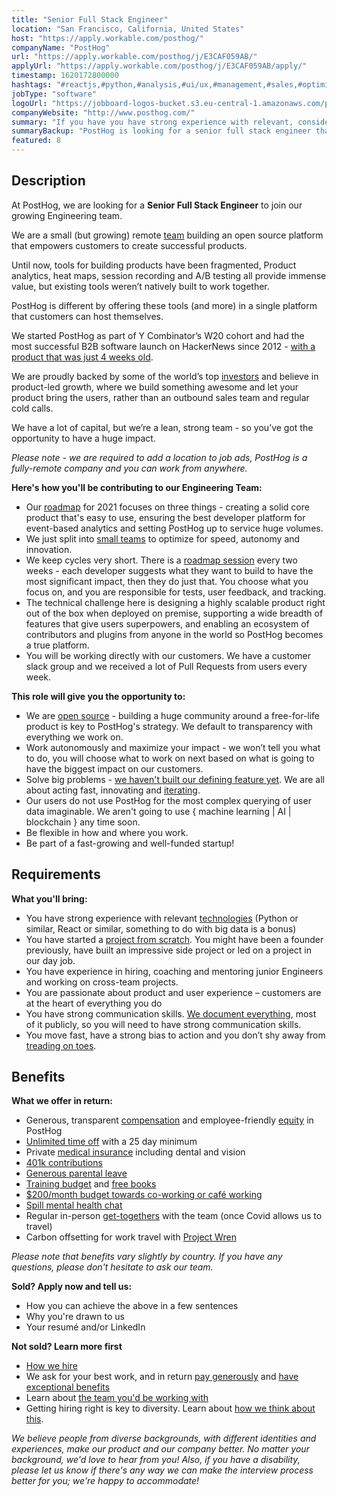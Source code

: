 ```yaml
---
title: "Senior Full Stack Engineer"
location: "San Francisco, California, United States"
host: "https://apply.workable.com/posthog/"
companyName: "PostHog"
url: "https://apply.workable.com/posthog/j/E3CAF059AB/"
applyUrl: "https://apply.workable.com/posthog/j/E3CAF059AB/apply/"
timestamp: 1620172800000
hashtags: "#reactjs,#python,#analysis,#ui/ux,#management,#sales,#optimization"
jobType: "software"
logoUrl: "https://jobboard-logos-bucket.s3.eu-central-1.amazonaws.com/posthog"
companyWebsite: "http://www.posthog.com/"
summary: "If you have you have strong experience with relevant, consider applying to PostHog's job post for a new Senior Full Stack Engineer."
summaryBackup: "PostHog is looking for a senior full stack engineer that has experience in: #reactjs, #python, #analysis."
featured: 8
---
```


## Description

At PostHog, we are looking for a **Senior Full Stack Engineer** to join our growing Engineering team.

We are a small (but growing) remote [team](https://posthog.com/handbook/company/team/) building an open source platform that empowers customers to create successful products.

Until now, tools for building products have been fragmented, Product analytics, heat maps, session recording and A/B testing all provide immense value, but existing tools weren’t natively built to work together.

PostHog is different by offering these tools (and more) in a single platform that customers can host themselves.

We started PostHog as part of Y Combinator’s W20 cohort and had the most successful B2B software launch on HackerNews since 2012 - [with a product that was just 4 weeks old](https://posthog.com/handbook/company/story).

We are proudly backed by some of the world’s top [investors](https://posthog.com/handbook/strategy/investors) and believe in product-led growth, where we build something awesome and let your product bring the users, rather than an outbound sales team and regular cold calls.

We have a lot of capital, but we’re a lean, strong team - so you’ve got the opportunity to have a huge impact.

_Please note - we are required to add a location to job ads, PostHog is a fully-remote company and you can work from anywhere._

**Here's how you'll be contributing to our Engineering Team:**

*   Our [roadmap](https://posthog.com/handbook/strategy/roadmap) for 2021 focuses on three things - creating a solid core product that's easy to use, ensuring the best developer platform for event-based analytics and setting PostHog up to service huge volumes.
*   We just split into [small teams](https://posthog.com/handbook/people/team-structure/why-small-teams) to optimize for speed, autonomy and innovation.
*   We keep cycles very short. There is a [roadmap session](https://posthog.com/handbook/engineering/release-new-version) every two weeks - each developer suggests what they want to build to have the most significant impact, then they do just that. You choose what you focus on, and you are responsible for tests, user feedback, and tracking.
*   The technical challenge here is designing a highly scalable product right out of the box when deployed on premise, supporting a wide breadth of features that give users superpowers, and enabling an ecosystem of contributors and plugins from anyone in the world so PostHog becomes a true platform.
*   You will be working directly with our customers. We have a customer slack group and we received a lot of Pull Requests from users every week.

**This role will give you the opportunity to:**

*   We are [open source](https://posthog.com/handbook/company/values#we-are-open-source) - building a huge community around a free-for-life product is key to PostHog's strategy. We default to transparency with everything we work on.
*   Work autonomously and maximize your impact - we won’t tell you what to do, you will choose what to work on next based on what is going to have the biggest impact on our customers.
*   Solve big problems - [we haven't built our defining feature yet](https://posthog.com/handbook/company/values#we-havent-built-our-defining-feature-yet). We are all about acting fast, innovating and [iterating](https://posthog.com/handbook/company/culture#iteration).
*   Our users do not use PostHog for the most complex querying of user data imaginable. We aren't going to use { machine learning | AI | blockchain } any time soon.
*   Be flexible in how and where you work.
*   Be part of a fast-growing and well-funded startup!

## Requirements

**What you'll bring:**

*   You have strong experience with relevant [technologies](https://posthog.com/docs/stack/) (Python or similar, React or similar, something to do with big data is a bonus)
*   You have started a [project from scratch](https://posthog.com/handbook/people/hiring-process#engineering). You might have been a founder previously, have built an impressive side project or led on a project in our day job.
*   You have experience in hiring, coaching and mentoring junior Engineers and working on cross-team projects.
*   You are passionate about product and user experience – customers are at the heart of everything you do
*   You have strong communication skills. [We document everything](https://posthog.com/handbook/company/culture#write-stuff-down), most of it publicly, so you will need to have strong communication skills.
*   You move fast, have a strong bias to action and you don’t shy away from [treading on toes](https://posthog.com/handbook/company/values#tread-on-toes).

## Benefits

**What we offer in return:**

*   Generous, transparent [compensation](https://posthog.com/handbook/people/compensation) and employee-friendly [equity](https://posthog.com/handbook/people/compensation) in PostHog
*   [Unlimited time off](https://posthog.com/handbook/people/time-off) with a 25 day minimum
*   Private [medical insurance](https://posthog.com/handbook/people/benefits#private-health-insurance)[](https://posthog.com/careers#benefits) including dental and vision
*   [401k contributions](https://posthog.com/careers)
*   [Generous parental leave](https://posthog.com/handbook/people/time-off)
*   [Training budget](https://posthog.com/handbook/people/training) and [free books](https://posthog.com/handbook/people/training)
*   [$200/month budget towards co-working or café working](https://posthog.com/handbook/people/spending-money#work-space)
*   [Spill mental health chat](https://posthog.com/careers)
*   Regular in-person [get-togethers](https://posthog.com/careers#benefits) with the team (once Covid allows us to travel)
*   Carbon offsetting for work travel with [Project Wren](https://www.wren.co/)

_Please note that benefits vary slightly by country. If you have any questions, please don't hesitate to ask our team._

**Sold? Apply now and tell us:**

*   How you can achieve the above in a few sentences
*   Why you're drawn to us
*   Your resumé and/or LinkedIn

**Not sold? Learn more first**

*   [How we hire](https://posthog.com/handbook/people/hiring-process)
*   We ask for your best work, and in return [pay generously](https://posthog.com/handbook/people/compensation) and [have exceptional benefits](https://posthog.com/careers#benefits)
*   Learn about [the team you'd be working with](https://posthog.com/handbook/company/team)
*   Getting hiring right is key to diversity. Learn about [how we think about this](https://posthog.com/handbook/company/diversity).

_We believe people from diverse backgrounds, with different identities and experiences, make our product and our company better. No matter your background, we'd love to hear from you! Also, if you have a disability, please let us know if there's any way we can make the interview process better for you; we're happy to accommodate!_
